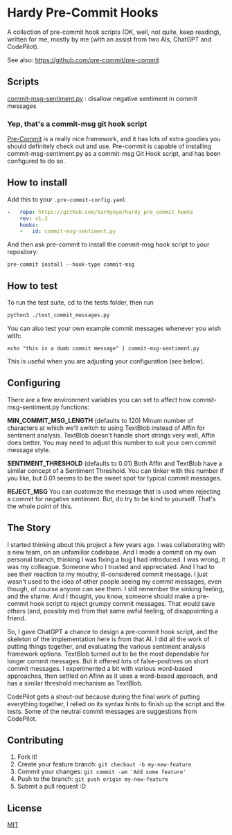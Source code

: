# Hardy Pre-Commit Hooks

A collection of pre-commit hook scripts (OK, well, not quite, keep reading), 
written for me, mostly by me (with an assist from two AIs, ChatGPT and CodePilot).

See also: https://github.com/pre-commit/pre-commit


## Scripts

[commit-msg-sentiment.py](pre_commit_hooks/commit-msg-sentiment.py)
: disallow negative sentiment in commit messages

### Yep, that's a commit-msg git hook script

[Pre-Commit](https://github.com/pre-commit/pre-commit) is a really nice
framework, and it has lots of extra goodies you should definitely check out and
use. Pre-commit is capable of installing commit-msg-sentiment.py as a commit-msg Git
Hook script, and has been configured to do so.

## How to install

Add this to your `.pre-commit-config.yaml`

```yaml
-   repo: https://github.com/hardyoyo/hardy_pre_commit_hooks
    rev: v1.3
    hooks:
    -   id: commit-msg-sentiment.py
```

And then ask pre-commit to install the commit-msg hook script to your repository:

```
pre-commit install --hook-type commit-msg
```

## How to test

To run the test suite, cd to the tests folder, then run
```bash
python3 ./test_commit_messages.py
```

You can also test your own example commit messages whenever you wish with:

```
echo "this is a dumb commit message" | commit-msg-sentiment.py
```

This is useful when you are adjusting your configuration (see below).

## Configuring

There are a few environment variables you can set to affect how
commit-msg-sentiment.py functions:

**MIN_COMMIT_MSG_LENGTH** (defaults to 120)
Minum number of characters at which we'll switch to using TextBlob instead of
Affin for sentiment analysis. TextBlob doesn't handle short strings very well,
Affin does better. You may need to adjust this number to suit your own commit
message style.

**SENTIMENT_THRESHOLD** (defaults to 0.01)
Both Affin and TextBlob have a similar concept of a Sentiment Threshold. You can
tinker with this number if you like, but 0.01 seems to be the sweet spot for
typical commit messages.

**REJECT_MSG**
You can customize the message that is used when rejecting a commit for negative
sentiment. But, do try to be kind to yourself. That's the whole point of this.
## The Story

I started thinking about this project a few years ago. I was collaborating with
a new team, on an unfamiliar codebase. And I made a commit on my own personal
branch, thinking I was fixing a bug **I** had introduced. I was wrong, it was my
colleague. Someone who I trusted and appreciated. And I had to see their reaction
to my mouthy, ill-considered commit message. I just wasn't used to the idea of
other people seeing my commit messages, even though, of course anyone can see
them. I still remember the sinking feeling, and the shame. And I thought, you
know, someone should make a pre-commit hook script to reject grumpy commit
messages. That would save others (and, possibly me) from that same awful
feeling, of disappointing a friend.

So, I gave ChatGPT a chance to design a pre-commit hook script, and the skeleton
of the implementation here is from that AI. I did all the work of putting things
together, and evaluating the various sentiment analysis framework options.
TextBlob turned out to be the most dependable for longer commit messages. But it
offered lots of false-positives on short commit messages. I experimented a bit
with various word-based approaches, then settled on Afinn as it uses a
word-based approach, and has a similar threshold mechanism as TextBlob.

CodePilot gets a shout-out because during the final work of putting everything
together, I relied on its syntax hints to finish up the script and the tests.
Some of the neutral commit messages are suggestions from CodePilot.

## Contributing

1. Fork it!
2. Create your feature branch: `git checkout -b my-new-feature`
3. Commit your changes: `git commit -am 'Add some feature'`
4. Push to the branch: `git push origin my-new-feature`
5. Submit a pull request :D

## License
[MIT](./LICENSE)
